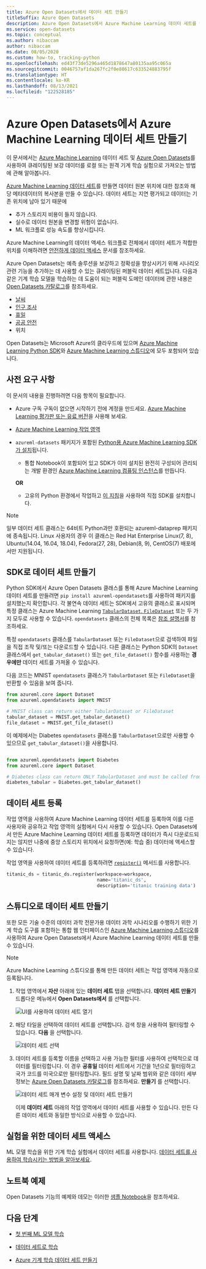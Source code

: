 ```yaml
---
title: Azure Open Datasets에서 데이터 세트 만들기
titleSuffix: Azure Open Datasets
description: Azure Open Datasets에서 Azure Machine Learning 데이터 세트를 만드는 방법을 알아봅니다.
ms.service: open-datasets
ms.topic: conceptual
ms.author: nibaccam
author: nibaccam
ms.date: 08/05/2020
ms.custom: how-to, tracking-python
ms.openlocfilehash: ed43f73de5296a465d1878647a80135aa95c065a
ms.sourcegitcommit: 0046757af1da267fc2f0e88617c633524883795f
ms.translationtype: HT
ms.contentlocale: ko-KR
ms.lasthandoff: 08/13/2021
ms.locfileid: "122528185"
---
```

# <a name="create-azure-machine-learning-datasets-from-azure-open-datasets"></a>Azure Open Datasets에서 Azure Machine Learning 데이터 세트 만들기

이 문서에서는 [Azure Machine Learning](../machine-learning/overview-what-is-azure-machine-learning.md) 데이터 세트 및 [Azure Open Datasets](./index.yml)를 사용하여 큐레이팅된 보강 데이터를 로컬 또는 원격 기계 학습 실험으로 가져오는 방법에 관해 알아봅니다. 

[Azure Machine Learning 데이터 세트](../machine-learning/how-to-create-register-datasets.md)를 만들면 데이터 원본 위치에 대한 참조와 해당 메타데이터의 복사본을 만들 수 있습니다. 데이터 세트는 지연 평가되고 데이터는 기존 위치에 남아 있기 때문에
* 추가 스토리지 비용이 들지 않습니다.
* 실수로 데이터 원본을 변경할 위험이 없습니다. 
* ML 워크플로 성능 속도를 향상시킵니다.

Azure Machine Learning의 데이터 액세스 워크플로 전체에서 데이터 세트가 적합한 위치를 이해하려면 [안전하게 데이터 액세스](../machine-learning/concept-data.md#data-workflow) 문서를 참조하세요.

Azure Open Datasets는 예측 솔루션을 보강하고 정확성을 향상시키기 위해 시나리오 관련 기능을 추가하는 데 사용할 수 있는 큐레이팅된 퍼블릭 데이터 세트입니다. 다음과 같은 기계 학습 모델을 학습하는 데 도움이 되는 퍼블릭 도메인 데이터에 관한 내용은 [Open Datasets 카탈로그](https://azure.microsoft.com/services/open-datasets/catalog/)를 참조하세요.

* [날씨](https://azure.microsoft.com/services/open-datasets/catalog/noaa-integrated-surface-data/)
* [인구 조사](https://azure.microsoft.com/services/open-datasets/catalog/us-decennial-census-zip/)
* [휴일](https://azure.microsoft.com/services/open-datasets/catalog/public-holidays/)
* [공공 안전](https://azure.microsoft.com/services/open-datasets/catalog/chicago-safety-data/)
* 위치

Open Datasets는 Microsoft Azure의 클라우드에 있으며 [Azure Machine Learning Python SDK](#create-datasets-with-the-sdk)와 [Azure Machine Learning 스튜디오](#create-datasets-with-the-studio)에 모두 포함되어 있습니다.


## <a name="prerequisites"></a>사전 요구 사항

이 문서의 내용을 진행하려면 다음 항목이 필요합니다.

* Azure 구독 구독이 없으면 시작하기 전에 계정을 만드세요. [Azure Machine Learning 평가판 또는 유료 버전](https://aka.ms/AMLFree)을 사용해 보세요.

* [Azure Machine Learning 작업 영역](../machine-learning/how-to-manage-workspace.md)

* `azureml-datasets` 패키지가 포함된 [Python용 Azure Machine Learning SDK가 설치](/python/api/overview/azure/ml/install)됩니다.

    * 통합 Notebook이 포함되어 있고 SDK가 이미 설치된 완전히 구성되어 관리되는 개발 환경인 [Azure Machine Learning 컴퓨팅 인스턴스](../machine-learning/how-to-create-manage-compute-instance.md)를 만듭니다.

    **OR**

    * 고유의 Python 환경에서 작업하고 [이 지침](/python/api/overview/azure/ml/install)을 사용하여 직접 SDK를 설치합니다.

> [!NOTE]
> 일부 데이터 세트 클래스는 64비트 Python과만 호환되는 azureml-dataprep 패키지에 종속됩니다. Linux 사용자의 경우 이 클래스는 Red Hat Enterprise Linux(7, 8), Ubuntu(14.04, 16.04, 18.04), Fedora(27, 28), Debian(8, 9), CentOS(7) 배포에서만 지원됩니다.

## <a name="create-datasets-with-the-sdk"></a>SDK로 데이터 세트 만들기

Python SDK에서 Azure Open Datasets 클래스를 통해 Azure Machine Learning 데이터 세트를 만들려면 `pip install azureml-opendatasets`를 사용하여 패키지를 설치했는지 확인합니다. 각 불연속 데이터 세트는 SDK에서 고유의 클래스로 표시되며 특정 클래스는 Azure Machine Learning [`TabularDataset`, `FileDataset`](../machine-learning/how-to-create-register-datasets.md#dataset-types) 또는 두 가지 모두로 사용할 수 있습니다. `opendatasets` 클래스의 전체 목록은 [참조 설명서](/python/api/azureml-opendatasets/azureml.opendatasets)를 참조하세요.

특정 `opendatasets` 클래스를 `TabularDataset` 또는 `FileDataset`으로 검색하여 파일을 직접 조작 및/또는 다운로드할 수 있습니다. 다른 클래스는 Python SDK의 `Dataset` 클래스에서 `get_tabular_dataset()` 또는 `get_file_dataset()` 함수를 사용하는 **경우에만** 데이터 세트를 가져올 수 있습니다.

다음 코드는 MNIST `opendatasets` 클래스가 `TabularDataset` 또는 `FileDataset`을 반환할 수 있음을 보여 줍니다. 


```python
from azureml.core import Dataset
from azureml.opendatasets import MNIST

# MNIST class can return either TabularDataset or FileDataset
tabular_dataset = MNIST.get_tabular_dataset()
file_dataset = MNIST.get_file_dataset()
```

이 예제에서는 Diabetes `opendatasets` 클래스를 `TabularDataset`으로만 사용할 수 있으므로 `get_tabular_dataset()`을 사용합니다.

```python

from azureml.opendatasets import Diabetes
from azureml.core import Dataset

# Diabetes class can return ONLY TabularDataset and must be called from the static function
diabetes_tabular = Diabetes.get_tabular_dataset()
```
## <a name="register-datasets"></a>데이터 세트 등록

작업 영역을 사용하여 Azure Machine Learning 데이터 세트를 등록하여 이를 다른 사용자와 공유하고 작업 영역의 실험에서 다시 사용할 수 있습니다. Open Datasets에서 만든 Azure Machine Learning 데이터 세트를 등록하면 데이터가 즉시 다운로드되지는 않지만 나중에 중앙 스토리지 위치에서 요청하면(예: 학습 중) 데이터에 액세스할 수 있습니다.

작업 영역을 사용하여 데이터 세트를 등록하려면 [`register()`](/python/api/azureml-core/azureml.data.abstract_dataset.abstractdataset#register-workspace--name--description-none--tags-none--create-new-version-false-) 메서드를 사용합니다. 

```Python
titanic_ds = titanic_ds.register(workspace=workspace,
                                 name='titanic_ds',
                                 description='titanic training data')
```

## <a name="create-datasets-with-the-studio"></a>스튜디오로 데이터 세트 만들기

또한 모든 기술 수준의 데이터 과학 전문가용 데이터 과학 시나리오를 수행하기 위한 기계 학습 도구를 포함하는 통합 웹 인터페이스인 [Azure Machine Learning 스튜디오](https://ml.azure.com)를 사용하여 Azure Open Datasets에서 Azure Machine Learning 데이터 세트를 만들 수 있습니다.

> [!Note]
> Azure Machine Learning 스튜디오를 통해 만든 데이터 세트는 작업 영역에 자동으로 등록됩니다.

1. 작업 영역에서 **자산** 아래에 있는 **데이터 세트** 탭을 선택합니다. **데이터 세트 만들기** 드롭다운 메뉴에서 **Open Datasets에서** 를 선택합니다.

    ![UI를 사용하여 데이터 세트 열기](./media/how-to-create-dataset-from-open-dataset/open-datasets-1.png)

1. 해당 타일을 선택하여 데이터 세트를 선택합니다. 검색 창을 사용하여 필터링할 수 있습니다. **다음** 을 선택합니다.

    ![데이터 세트 선택](./media/how-to-create-dataset-from-open-dataset/open-datasets-2.png)

1. 데이터 세트를 등록할 이름을 선택하고 사용 가능한 필터를 사용하여 선택적으로 데이터를 필터링합니다. 이 경우 **공휴일** 데이터 세트에서 기간을 1년으로 필터링하고 국가 코드를 미국으로만 필터링합니다. 필드 설명 및 날짜 범위와 같은 데이터 세부 정보는 [Azure Open Datasets 카탈로그](https://azure.microsoft.com/services/open-datasets/catalog)를 참조하세요. **만들기** 를 선택합니다.

    ![데이터 세트 매개 변수 설정 및 데이터 세트 만들기](./media/how-to-create-dataset-from-open-dataset/open-datasets-3.png)

    이제 **데이터 세트** 아래의 작업 영역에서 데이터 세트를 사용할 수 있습니다. 만든 다른 데이터 세트와 동일한 방식으로 사용할 수 있습니다.


## <a name="access-datasets-for-your-experiments"></a>실험을 위한 데이터 세트 액세스

ML 모델 학습을 위한 기계 학습 실험에서 데이터 세트를 사용합니다. [데이터 세트를 사용하여 학습시키는 방법을 알아보세요](../machine-learning/how-to-train-with-datasets.md).

## <a name="example-notebooks"></a>노트북 예제

Open Datasets 기능의 예제와 데모는 이러한 [샘플 Notebook](samples.md)을 참조하세요.

## <a name="next-steps"></a>다음 단계

* [첫 번째 ML 모델 학습](../machine-learning/tutorial-1st-experiment-sdk-train.md)

* [데이터 세트로 학습](../machine-learning/how-to-train-with-datasets.md)

* [Azure 기계 학습 데이터 세트 만들기](../machine-learning/how-to-create-register-datasets.md)
